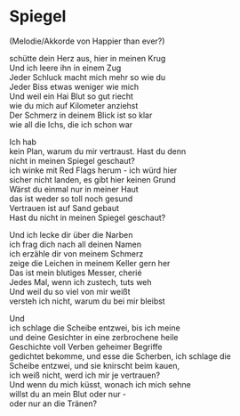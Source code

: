 # Spiegel

(Melodie/Akkorde von Happier than ever?)

schütte dein Herz aus, hier in meinen Krug  
Und ich leere ihn in einem Zug  
Jeder Schluck macht mich mehr so wie du  
Jeder Biss etwas weniger wie mich  
Und weil ein Hai Blut so gut riecht  
wie du mich auf Kilometer anziehst  
Der Schmerz in deinem Blick ist so klar  
wie all die Ichs, die ich schon war  


Ich hab  
kein Plan, warum du mir vertraust. Hast du denn  
nicht in meinen Spiegel geschaut?  
ich winke mit Red Flags herum - ich würd hier  
sicher nicht landen, es gibt hier keinen Grund  
Wärst du einmal nur in meiner Haut  
das ist weder so toll noch gesund  
Vertrauen ist auf Sand gebaut  
Hast du nicht in meinen Spiegel geschaut?


Und ich lecke dir über die Narben  
ich frag dich nach all deinen Namen  
ich erzähle dir von meinem Schmerz  
zeige die Leichen in meinem Keller gern her  
Das ist mein blutiges Messer, cherié  
Jedes Mal, wenn ich zustech, tuts weh  
Und weil du so viel von mir weißt  
versteh ich nicht, warum du bei mir bleibst  


Und  
ich schlage die Scheibe entzwei, bis ich meine  
und deine Gesichter in eine zerbrochene heile  
Geschichte voll Verben geheimer Begriffe  
gedichtet bekomme, und esse die Scherben, ich schlage die  
Scheibe entzwei, und sie knirscht beim kauen,  
ich weiß nicht, werd ich mir je vertrauen?  
Und wenn du mich küsst, wonach ich mich sehne  
willst du an mein Blut oder nur -  
oder nur an die Tränen?



